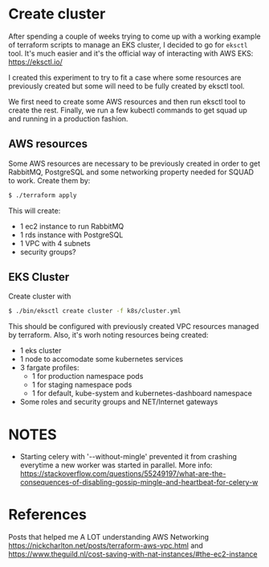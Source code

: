 # Create cluster

After spending a couple of weeks trying to come up with a working example of
terraform scripts to manage an EKS cluster, I decided to go for `eksctl` tool.
It's much easier and it's the official way of interacting with AWS EKS: https://eksctl.io/

I created this experiment to try to fit a case where some resources are previously created
but some will need to be fully created by eksctl tool.

We first need to create some AWS resources and then run eksctl tool to create the rest.
Finally, we run a few kubectl commands to get squad up and running in a production fashion.

## AWS resources

Some AWS resources are necessary to be previously created in order to get RabbitMQ, PostgreSQL
and some networking property needed for SQUAD to work. Create them by:

```bash
$ ./terraform apply
```

This will create:
* 1 ec2 instance to run RabbitMQ
* 1 rds instance with PostgreSQL
* 1 VPC with 4 subnets
* security groups?

## EKS Cluster

Create cluster with

```bash
$ ./bin/eksctl create cluster -f k8s/cluster.yml
```

This should be configured with previously created VPC resources managed by terraform.
Also, it's worh noting resources being created:
* 1 eks cluster 
* 1 node to accomodate some kubernetes services
* 3 fargate profiles:
  * 1 for production namespace pods
  * 1 for staging namespace pods
  * 1 for default, kube-system and kubernetes-dashboard namespace
* Some roles and security groups and NET/Internet gateways

# NOTES

* Starting celery with '--without-mingle' prevented it from crashing everytime a
  new worker was started in parallel. More info: https://stackoverflow.com/questions/55249197/what-are-the-consequences-of-disabling-gossip-mingle-and-heartbeat-for-celery-w

# References

Posts that helped me A LOT understanding AWS Networking
https://nickcharlton.net/posts/terraform-aws-vpc.html and https://www.theguild.nl/cost-saving-with-nat-instances/#the-ec2-instance
